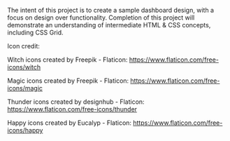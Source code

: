 The intent of this project is to create a sample dashboard design, with a focus on design over functionality. Completion of this project will demonstrate an understanding of intermediate HTML & CSS concepts, including CSS Grid.

Icon credit:

Witch icons created by Freepik - Flaticon: https://www.flaticon.com/free-icons/witch

Magic icons created by Freepik - Flaticon: https://www.flaticon.com/free-icons/magic

Thunder icons created by designhub - Flaticon: https://www.flaticon.com/free-icons/thunder

Happy icons created by Eucalyp - Flaticon: https://www.flaticon.com/free-icons/happy
